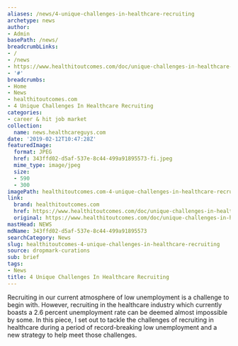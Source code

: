 ```yaml
---
aliases: /news/4-unique-challenges-in-healthcare-recruiting
archetype: news
author:
- Admin
basePath: /news/
breadcrumbLinks:
- /
- /news
- https://www.healthitoutcomes.com/doc/unique-challenges-in-healthcare-recruiting-0001
- '#'
breadcrumbs:
- Home
- News
- healthitoutcomes.com
- 4 Unique Challenges In Healthcare Recruiting
categories:
- career & hit job market
collection:
  name: news.healthcareguys.com
date: '2019-02-12T10:47:28Z'
featuredImage:
  format: JPEG
  href: 343ffd02-d5af-537e-8c44-499a91895573-fi.jpeg
  mime_type: image/jpeg
  size:
  - 590
  - 300
imagePath: healthitoutcomes.com-4-unique-challenges-in-healthcare-recruiting
link:
  brand: healthitoutcomes.com
  href: https://www.healthitoutcomes.com/doc/unique-challenges-in-healthcare-recruiting-0001
  original: https://www.healthitoutcomes.com/doc/unique-challenges-in-healthcare-recruiting-0001
mastHead: NEWS
mdName: 343ffd02-d5af-537e-8c44-499a91895573
searchCategory: News
slug: healthitoutcomes-4-unique-challenges-in-healthcare-recruiting
source: dropmark-curations
sub: brief
tags:
- News
title: 4 Unique Challenges In Healthcare Recruiting
---
```


Recruiting in our current atmosphere of low unemployment is a challenge to begin with. However, recruiting in the healthcare industry which currently boasts a 2.6 percent unemployment rate can be deemed almost impossible by some. In this piece, I set out to tackle the challenges of recruiting in healthcare during a period of record-breaking low unemployment and a new strategy to help meet those challenges.